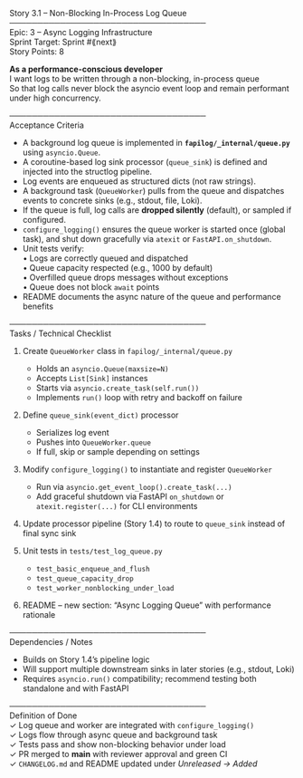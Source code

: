 Story 3.1 – Non-Blocking In-Process Log Queue  
───────────────────────────────────  
Epic: 3 – Async Logging Infrastructure  
Sprint Target: Sprint #⟪next⟫  
Story Points: 8

**As a performance-conscious developer**  
I want logs to be written through a non-blocking, in-process queue  
So that log calls never block the asyncio event loop and remain performant under high concurrency.

───────────────────────────────────  
Acceptance Criteria

- A background log queue is implemented in **`fapilog/_internal/queue.py`** using `asyncio.Queue`.
- A coroutine-based log sink processor (`queue_sink`) is defined and injected into the structlog pipeline.
- Log events are enqueued as structured dicts (not raw strings).
- A background task (`QueueWorker`) pulls from the queue and dispatches events to concrete sinks (e.g., stdout, file, Loki).
- If the queue is full, log calls are **dropped silently** (default), or sampled if configured.
- `configure_logging()` ensures the queue worker is started once (global task), and shut down gracefully via `atexit` or `FastAPI.on_shutdown`.
- Unit tests verify:  
  • Logs are correctly queued and dispatched  
  • Queue capacity respected (e.g., 1000 by default)  
  • Overfilled queue drops messages without exceptions  
  • Queue does not block `await` points
- README documents the async nature of the queue and performance benefits

───────────────────────────────────  
Tasks / Technical Checklist

1. Create `QueueWorker` class in `fapilog/_internal/queue.py`

   - Holds an `asyncio.Queue(maxsize=N)`
   - Accepts `List[Sink]` instances
   - Starts via `asyncio.create_task(self.run())`
   - Implements `run()` loop with retry and backoff on failure

2. Define `queue_sink(event_dict)` processor

   - Serializes log event
   - Pushes into `QueueWorker.queue`
   - If full, skip or sample depending on settings

3. Modify `configure_logging()` to instantiate and register `QueueWorker`

   - Run via `asyncio.get_event_loop().create_task(...)`
   - Add graceful shutdown via FastAPI `on_shutdown` or `atexit.register(...)` for CLI environments

4. Update processor pipeline (Story 1.4) to route to `queue_sink` instead of final sync sink

5. Unit tests in `tests/test_log_queue.py`

   - `test_basic_enqueue_and_flush`
   - `test_queue_capacity_drop`
   - `test_worker_nonblocking_under_load`

6. README – new section: “Async Logging Queue” with performance rationale

───────────────────────────────────  
Dependencies / Notes

- Builds on Story 1.4’s pipeline logic
- Will support multiple downstream sinks in later stories (e.g., stdout, Loki)
- Requires `asyncio.run()` compatibility; recommend testing both standalone and with FastAPI

───────────────────────────────────  
Definition of Done  
✓ Log queue and worker are integrated with `configure_logging()`  
✓ Logs flow through async queue and background task  
✓ Tests pass and show non-blocking behavior under load  
✓ PR merged to **main** with reviewer approval and green CI  
✓ `CHANGELOG.md` and README updated under _Unreleased → Added_
